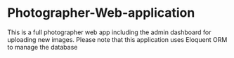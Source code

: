 # Photographer-Web-application
This is a full photographer web app including the admin dashboard for uploading new images. Please note that this application uses Eloquent ORM to manage the database
